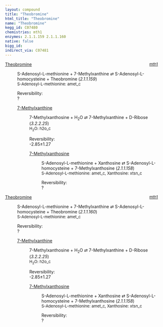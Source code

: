 ```yaml
---
layout: compound
title: "Theobromine"
html_title: "Theobromine"
name: "Theobromine"
kegg_id: C07480
chemistries: mth1
enzymes: 2.1.1.159 2.1.1.160
native: false
bigg_id: 
indirect_via: C07481
---
```

<dl><dt class='rs-product'><a href='/compounds/C07480' class='link-dark' data-bs-toggle='tooltip' data-bs-html='true' data-bs-title='KEGG: C07480'>Theobromine</a><span style='float: right; max-width: 40%'><a href='/chemistries/mth1' class='link-dark opacity-50' style='font-size: small; word-wrap: anywhere;'>mth1</a></span></dt><dd><p>S-Adenosyl-L-methionine + 7-Methylxanthine &#8644; S-Adenosyl-L-homocysteine + Theobromine (<i>2.1.1.159</i>)<br /><span style='font-size: small;'><span data-bs-toggle='tooltip' data-bs-html='true' data-bs-title='KEGG: C00019'>S-Adenosyl-L-methionine</span>: amet_c</span><br /><div class="reversibility_info">Reversibility: <div class="progress"><div class="progress-bar bg-light" role="progressbar" style="width: 100%" aria-valuenow="0" aria-valuemin="0" aria-valuemax="100"></div></div><span>?</span><div class="progress"><div class="progress-bar bg-light" role="progressbar" style="width: 100%" aria-valuenow="0" aria-valuemin="0" aria-valuemax="10"></div></div></div></p><dl><dt><a href='/compounds/C16353' class='link-dark' data-bs-toggle='tooltip' data-bs-html='true' data-bs-title='KEGG: C16353'>7-Methylxanthine</a><span style='float: right; max-width: 40%'><a href='/chemistries/None' class='link-dark opacity-50' style='font-size: small; word-wrap: anywhere;'></a></span></dt><dd><p>7-Methylxanthosine + H<sub>2</sub>O &#8644; 7-Methylxanthine + D-Ribose (<i>3.2.2.25</i>)<br /><span style='font-size: small;'><span data-bs-toggle='tooltip' data-bs-html='true' data-bs-title='KEGG: C00001'>H<sub>2</sub>O</span>: h2o_c</span><br /><div class="reversibility_info">Reversibility: <div class="progress" style="flex-direction: row-reverse;"><div class="progress-bar bg-success" role="progressbar" style="width: 28.46%" aria-valuenow="-2.8458156864449307" aria-valuemin="0" aria-valuemax="10"></div><div class="progress-bar bg-warning" role="progressbar" style="width: 12.70%" aria-valuenow="-2.8458156864449307" aria-valuemin="0" aria-valuemax="10"></div></div><span>-2.85&plusmn;1.27</span><div class="progress"><div class="progress-bar bg-danger" role="progressbar" style="width: 0%" aria-valuenow="-2.8458156864449307" aria-valuemin="0" aria-valuemax="10"></div></div></div></p><dl><dt><a href='/compounds/C16352' class='link-dark' data-bs-toggle='tooltip' data-bs-html='true' data-bs-title='KEGG: C16352'>7-Methylxanthosine</a><span style='float: right; max-width: 40%'><a href='/chemistries/None' class='link-dark opacity-50' style='font-size: small; word-wrap: anywhere;'></a></span></dt><dd><p>S-Adenosyl-L-methionine + Xanthosine &#8644; S-Adenosyl-L-homocysteine + 7-Methylxanthosine (<i>2.1.1.158</i>)<br /><span style='font-size: small;'><span data-bs-toggle='tooltip' data-bs-html='true' data-bs-title='KEGG: C00019'>S-Adenosyl-L-methionine</span>: amet_c, <span data-bs-toggle='tooltip' data-bs-html='true' data-bs-title='KEGG: C01762'>Xanthosine</span>: xtsn_c</span><br /><div class="reversibility_info">Reversibility: <div class="progress"><div class="progress-bar bg-light" role="progressbar" style="width: 100%" aria-valuenow="0" aria-valuemin="0" aria-valuemax="100"></div></div><span>?</span><div class="progress"><div class="progress-bar bg-light" role="progressbar" style="width: 100%" aria-valuenow="0" aria-valuemin="0" aria-valuemax="10"></div></div></div></p><dl></dl></dd></dl></dd></dl></dd></dl><dl><dt class='rs-product'><a href='/compounds/C07480' class='link-dark' data-bs-toggle='tooltip' data-bs-html='true' data-bs-title='KEGG: C07480'>Theobromine</a><span style='float: right; max-width: 40%'><a href='/chemistries/mth1' class='link-dark opacity-50' style='font-size: small; word-wrap: anywhere;'>mth1</a></span></dt><dd><p>S-Adenosyl-L-methionine + 7-Methylxanthine &#8644; S-Adenosyl-L-homocysteine + Theobromine (<i>2.1.1.160</i>)<br /><span style='font-size: small;'><span data-bs-toggle='tooltip' data-bs-html='true' data-bs-title='KEGG: C00019'>S-Adenosyl-L-methionine</span>: amet_c</span><br /><div class="reversibility_info">Reversibility: <div class="progress"><div class="progress-bar bg-light" role="progressbar" style="width: 100%" aria-valuenow="0" aria-valuemin="0" aria-valuemax="100"></div></div><span>?</span><div class="progress"><div class="progress-bar bg-light" role="progressbar" style="width: 100%" aria-valuenow="0" aria-valuemin="0" aria-valuemax="10"></div></div></div></p><dl><dt><a href='/compounds/C16353' class='link-dark' data-bs-toggle='tooltip' data-bs-html='true' data-bs-title='KEGG: C16353'>7-Methylxanthine</a><span style='float: right; max-width: 40%'><a href='/chemistries/None' class='link-dark opacity-50' style='font-size: small; word-wrap: anywhere;'></a></span></dt><dd><p>7-Methylxanthosine + H<sub>2</sub>O &#8644; 7-Methylxanthine + D-Ribose (<i>3.2.2.25</i>)<br /><span style='font-size: small;'><span data-bs-toggle='tooltip' data-bs-html='true' data-bs-title='KEGG: C00001'>H<sub>2</sub>O</span>: h2o_c</span><br /><div class="reversibility_info">Reversibility: <div class="progress" style="flex-direction: row-reverse;"><div class="progress-bar bg-success" role="progressbar" style="width: 28.46%" aria-valuenow="-2.8458156864449307" aria-valuemin="0" aria-valuemax="10"></div><div class="progress-bar bg-warning" role="progressbar" style="width: 12.70%" aria-valuenow="-2.8458156864449307" aria-valuemin="0" aria-valuemax="10"></div></div><span>-2.85&plusmn;1.27</span><div class="progress"><div class="progress-bar bg-danger" role="progressbar" style="width: 0%" aria-valuenow="-2.8458156864449307" aria-valuemin="0" aria-valuemax="10"></div></div></div></p><dl><dt><a href='/compounds/C16352' class='link-dark' data-bs-toggle='tooltip' data-bs-html='true' data-bs-title='KEGG: C16352'>7-Methylxanthosine</a><span style='float: right; max-width: 40%'><a href='/chemistries/None' class='link-dark opacity-50' style='font-size: small; word-wrap: anywhere;'></a></span></dt><dd><p>S-Adenosyl-L-methionine + Xanthosine &#8644; S-Adenosyl-L-homocysteine + 7-Methylxanthosine (<i>2.1.1.158</i>)<br /><span style='font-size: small;'><span data-bs-toggle='tooltip' data-bs-html='true' data-bs-title='KEGG: C00019'>S-Adenosyl-L-methionine</span>: amet_c, <span data-bs-toggle='tooltip' data-bs-html='true' data-bs-title='KEGG: C01762'>Xanthosine</span>: xtsn_c</span><br /><div class="reversibility_info">Reversibility: <div class="progress"><div class="progress-bar bg-light" role="progressbar" style="width: 100%" aria-valuenow="0" aria-valuemin="0" aria-valuemax="100"></div></div><span>?</span><div class="progress"><div class="progress-bar bg-light" role="progressbar" style="width: 100%" aria-valuenow="0" aria-valuemin="0" aria-valuemax="10"></div></div></div></p><dl></dl></dd></dl></dd></dl></dd></dl>